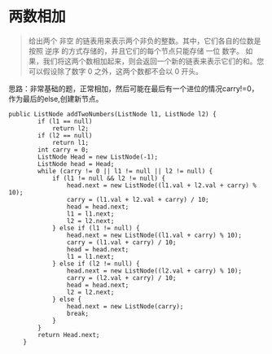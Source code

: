 # 两数相加
> 给出两个 非空 的链表用来表示两个非负的整数。其中，它们各自的位数是按照 逆序 的方式存储的，并且它们的每个节点只能存储 一位 数字。
如果，我们将这两个数相加起来，则会返回一个新的链表来表示它们的和。您可以假设除了数字 0 之外，这两个数都不会以 0 开头。

思路：非常基础的题，正常相加，然后可能在最后有一个进位的情况carry!=0，作为最后的else,创建新节点。
````
public ListNode addTwoNumbers(ListNode l1, ListNode l2) {
        if (l1 == null)
            return l2;
        if (l2 == null)
            return l1;
        int carry = 0;
        ListNode Head = new ListNode(-1);
        ListNode head = Head;
        while (carry != 0 || l1 != null || l2 != null) {
            if (l1 != null && l2 != null) {
                head.next = new ListNode((l1.val + l2.val + carry) % 10);
                carry = (l1.val + l2.val + carry) / 10;
                head = head.next;
                l1 = l1.next;
                l2 = l2.next;
            } else if (l1 != null) {
                head.next = new ListNode((l1.val + carry) % 10);
                carry = (l1.val + carry) / 10;
                head = head.next;
                l1 = l1.next;
            } else if (l2 != null) {
                head.next = new ListNode((l2.val + carry) % 10);
                carry = (l2.val + carry) / 10;
                head = head.next;
                l2 = l2.next;
            } else {
                head.next = new ListNode(carry);
                break;
            }
        }
        return Head.next;
    }

````